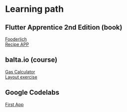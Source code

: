 # Learning path

## Flutter Apprentice 2nd Edition (book)

[Fooderlich](https://github.com/danilloism/portfolio.fooderlich)<br>
[Recipe APP](https://github.com/danilloism/portfolio.recipe-app)

## balta.io (course)

[Gas Calculator](https://github.com/danilloism/portfolio.alcool_gasolina)<br>
[Layout exercise](https://github.com/danilloism/portfolio.teste_layout)

## Google Codelabs

[First App](https://github.com/danilloism/portfolio.codelabs_first_app)